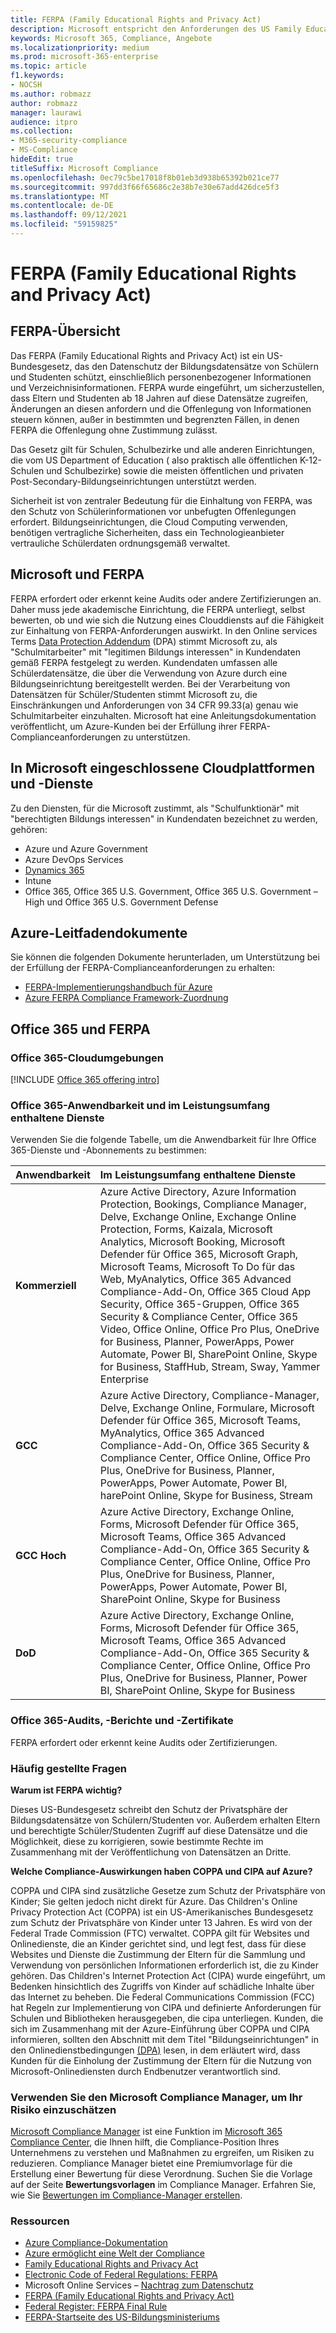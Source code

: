 ```yaml
---
title: FERPA (Family Educational Rights and Privacy Act)
description: Microsoft entspricht den Anforderungen des US Family Educational Rights and Privacy Act.
keywords: Microsoft 365, Compliance, Angebote
ms.localizationpriority: medium
ms.prod: microsoft-365-enterprise
ms.topic: article
f1.keywords:
- NOCSH
ms.author: robmazz
author: robmazz
manager: laurawi
audience: itpro
ms.collection:
- M365-security-compliance
- MS-Compliance
hideEdit: true
titleSuffix: Microsoft Compliance
ms.openlocfilehash: 0ec79c5be17018f8b01eb3d938b65392b021ce77
ms.sourcegitcommit: 997dd3f66f65686c2e38b7e30e67add426dce5f3
ms.translationtype: MT
ms.contentlocale: de-DE
ms.lasthandoff: 09/12/2021
ms.locfileid: "59159825"
---
```

# <a name="family-educational-rights-and-privacy-act-ferpa"></a>FERPA (Family Educational Rights and Privacy Act)

## <a name="ferpa-overview"></a>FERPA-Übersicht

Das FERPA (Family Educational Rights and Privacy Act) ist ein US-Bundesgesetz, das den Datenschutz der Bildungsdatensätze von Schülern und Studenten schützt, einschließlich personenbezogener Informationen und Verzeichnisinformationen. FERPA wurde eingeführt, um sicherzustellen, dass Eltern und Studenten ab 18 Jahren auf diese Datensätze zugreifen, Änderungen an diesen anfordern und die Offenlegung von Informationen steuern können, außer in bestimmten und begrenzten Fällen, in denen FERPA die Offenlegung ohne Zustimmung zulässt.

Das Gesetz gilt für Schulen, Schulbezirke und alle anderen Einrichtungen, die vom US Department of Education ( also praktisch alle öffentlichen K-12-Schulen und Schulbezirke) sowie die meisten öffentlichen und privaten Post-Secondary-Bildungseinrichtungen unterstützt werden.

Sicherheit ist von zentraler Bedeutung für die Einhaltung von FERPA, was den Schutz von Schülerinformationen vor unbefugten Offenlegungen erfordert. Bildungseinrichtungen, die Cloud Computing verwenden, benötigen vertragliche Sicherheiten, dass ein Technologieanbieter vertrauliche Schülerdaten ordnungsgemäß verwaltet.

## <a name="microsoft-and-ferpa"></a>Microsoft und FERPA

FERPA erfordert oder erkennt keine Audits oder andere Zertifizierungen an. Daher muss jede akademische Einrichtung, die FERPA unterliegt, selbst bewerten, ob und wie sich die Nutzung eines Clouddiensts auf die Fähigkeit zur Einhaltung von FERPA-Anforderungen auswirkt. In den Online services Terms [Data Protection Addendum](https://aka.ms/DPA) (DPA) stimmt Microsoft zu, als "Schulmitarbeiter" mit "legitimen Bildungs interessen" in Kundendaten gemäß FERPA festgelegt zu werden. Kundendaten umfassen alle Schülerdatensätze, die über die Verwendung von Azure durch eine Bildungseinrichtung bereitgestellt werden. Bei der Verarbeitung von Datensätzen für Schüler/Studenten stimmt Microsoft zu, die Einschränkungen und Anforderungen von 34 CFR 99.33(a) genau wie Schulmitarbeiter einzuhalten.  Microsoft hat eine Anleitungsdokumentation veröffentlicht, um Azure-Kunden bei der Erfüllung ihrer FERPA-Complianceanforderungen zu unterstützen.

## <a name="microsoft-in-scope-cloud-platforms--services"></a>In Microsoft eingeschlossene Cloudplattformen und -Dienste

Zu den Diensten, für die Microsoft zustimmt, als "Schulfunktionär" mit "berechtigten Bildungs interessen" in Kundendaten bezeichnet zu werden, gehören:

- Azure und Azure Government
- Azure DevOps Services
- [Dynamics 365](https://aka.ms/d365-compliance-list)
- Intune
- Office 365, Office 365 U.S. Government, Office 365 U.S. Government – High und Office 365 U.S. Government Defense

## <a name="azure-guidance-documents"></a>Azure-Leitfadendokumente

Sie können die folgenden Dokumente herunterladen, um Unterstützung bei der Erfüllung der FERPA-Complianceanforderungen zu erhalten:

- [FERPA-Implementierungshandbuch für Azure](https://azure.microsoft.com/resources/microsoft-azure-ferpa-implementation-guide/)
- [Azure FERPA Compliance Framework-Zuordnung](https://aka.ms/AzureFERPAMapping)

## <a name="office-365-and-ferpa"></a>Office 365 und FERPA

### <a name="office-365-cloud-environments"></a>Office 365-Cloudumgebungen

[!INCLUDE [Office 365 offering intro](../includes/o365-offering-introduction.md)]

### <a name="office-365-applicability-and-in-scope-services"></a>Office 365-Anwendbarkeit und im Leistungsumfang enthaltene Dienste

Verwenden Sie die folgende Tabelle, um die Anwendbarkeit für Ihre Office 365-Dienste und -Abonnements zu bestimmen:

| **Anwendbarkeit** | **Im Leistungsumfang enthaltene Dienste** |
|:------------------|:----------------------|
| **Kommerziell** | Azure Active Directory, Azure Information Protection, Bookings, Compliance Manager, Delve, Exchange Online, Exchange Online Protection, Forms, Kaizala, Microsoft Analytics, Microsoft Booking, Microsoft Defender für Office 365, Microsoft Graph, Microsoft Teams, Microsoft To Do für das Web, MyAnalytics, Office 365 Advanced Compliance-Add-On, Office 365 Cloud App Security, Office 365-Gruppen, Office 365 Security & Compliance Center, Office 365 Video, Office Online, Office Pro Plus, OneDrive for Business, Planner, PowerApps, Power Automate, Power BI, SharePoint Online, Skype for Business, StaffHub, Stream, Sway, Yammer Enterprise |
| **GCC** | Azure Active Directory, Compliance-Manager, Delve, Exchange Online, Formulare, Microsoft Defender für Office 365, Microsoft Teams, MyAnalytics, Office 365 Advanced Compliance-Add-On, Office 365 Security & Compliance Center, Office Online, Office Pro Plus, OneDrive for Business, Planner, PowerApps, Power Automate, Power BI, harePoint Online, Skype for Business, Stream |
| **GCC Hoch** | Azure Active Directory, Exchange Online, Forms, Microsoft Defender für Office 365, Microsoft Teams, Office 365 Advanced Compliance-Add-On, Office 365 Security & Compliance Center, Office Online, Office Pro Plus, OneDrive for Business, Planner, PowerApps, Power Automate, Power BI, SharePoint Online, Skype for Business |
| **DoD** | Azure Active Directory, Exchange Online, Forms, Microsoft Defender für Office 365, Microsoft Teams, Office 365 Advanced Compliance-Add-On, Office 365 Security & Compliance Center, Office Online, Office Pro Plus, OneDrive for Business, Planner, Power BI, SharePoint Online, Skype for Business |

### <a name="office-365-audits-reports-and-certificates"></a>Office 365-Audits, -Berichte und -Zertifikate

FERPA erfordert oder erkennt keine Audits oder Zertifizierungen.

### <a name="frequently-asked-questions"></a>Häufig gestellte Fragen

**Warum ist FERPA wichtig?**

Dieses US-Bundesgesetz schreibt den Schutz der Privatsphäre der Bildungsdatensätze von Schülern/Studenten vor. Außerdem erhalten Eltern und berechtigte Schüler/Studenten Zugriff auf diese Datensätze und die Möglichkeit, diese zu korrigieren, sowie bestimmte Rechte im Zusammenhang mit der Veröffentlichung von Datensätzen an Dritte.

**Welche Compliance-Auswirkungen haben COPPA und CIPA auf Azure?**

COPPA und CIPA sind zusätzliche Gesetze zum Schutz der Privatsphäre von Kinder; Sie gelten jedoch nicht direkt für Azure. Das Children's Online Privacy Protection Act (COPPA) ist ein US-Amerikanisches Bundesgesetz zum Schutz der Privatsphäre von Kinder unter 13 Jahren. Es wird von der Federal Trade Commission (FTC) verwaltet. COPPA gilt für Websites und Onlinedienste, die an Kinder gerichtet sind, und legt fest, dass für diese Websites und Dienste die Zustimmung der Eltern für die Sammlung und Verwendung von persönlichen Informationen erforderlich ist, die zu Kinder gehören. Das Children's Internet Protection Act (CIPA) wurde eingeführt, um Bedenken hinsichtlich des Zugriffs von Kinder auf schädliche Inhalte über das Internet zu beheben. Die Federal Communications Commission (FCC) hat Regeln zur Implementierung von CIPA und definierte Anforderungen für Schulen und Bibliotheken herausgegeben, die cipa unterliegen. Kunden, die sich im Zusammenhang mit der Azure-Einführung über COPPA und CIPA informieren, sollten den Abschnitt mit dem Titel "Bildungseinrichtungen" in den Onlinedienstbedingungen [(DPA)](https://aka.ms/DPA) lesen, in dem erläutert wird, dass Kunden für die Einholung der Zustimmung der Eltern für die Nutzung von Microsoft-Onlinediensten durch Endbenutzer verantwortlich sind.

### <a name="use-microsoft-compliance-manager-to-assess-your-risk"></a>Verwenden Sie den Microsoft Compliance Manager, um Ihr Risiko einzuschätzen

[Microsoft Compliance Manager](/microsoft-365/compliance/compliance-manager) ist eine Funktion im [Microsoft 365 Compliance Center](/microsoft-365/compliance/microsoft-365-compliance-center), die Ihnen hilft, die Compliance-Position Ihres Unternehmens zu verstehen und Maßnahmen zu ergreifen, um Risiken zu reduzieren. Compliance Manager bietet eine Premiumvorlage für die Erstellung einer Bewertung für diese Verordnung. Suchen Sie die Vorlage auf der Seite **Bewertungsvorlagen** im Compliance Manager. Erfahren Sie, wie Sie [Bewertungen im Compliance-Manager erstellen](/microsoft-365/compliance/compliance-manager-assessments).

### <a name="resources"></a>Ressourcen

- [Azure Compliance-Dokumentation](/azure/compliance/)
- [Azure ermöglicht eine Welt der Compliance](https://azure.microsoft.com/resources/azure-enables-a-world-of-compliance/)
- [Family Educational Rights and Privacy Act](https://www.ed.gov/policy/gen/guid/fpco/ferpa/index.html)
- [Electronic Code of Federal Regulations: FERPA](https://aka.ms/FERPA-GPO)
- Microsoft Online Services – [Nachtrag zum Datenschutz](https://aka.ms/DPA)
- [FERPA (Family Educational Rights and Privacy Act)](https://www.ecfr.gov/cgi-bin/text-idx?tpl=/ecfrbrowse/Title34/34cfr99_main_02.tpl)
- [Federal Register: FERPA Final Rule](https://www.govinfo.gov/content/pkg/FR-2011-12-02/pdf/2011-30683.pdf)
- [FERPA-Startseite des US-Bildungsministeriums](https://www2.ed.gov/policy/gen/guid/fpco/ferpa/index.html)
